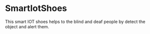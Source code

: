 # SmartIotShoes
This smart IOT shoes helps to the blind and deaf people by detect the object and alert them.
